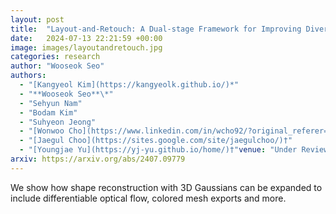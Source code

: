 ```yaml
---
layout: post
title:  "Layout-and-Retouch: A Dual-stage Framework for Improving Diversity in Personalized Image Generation"
date:   2024-07-13 22:21:59 +00:00
image: images/layoutandretouch.jpg
categories: research
author: "Wooseok Seo"
authors:
  - "[Kangyeol Kim](https://kangyeolk.github.io/)*"
  - "**Wooseok Seo**\*"
  - "Sehyun Nam"
  - "Bodam Kim"
  - "Suhyeon Jeong"
  - "[Wonwoo Cho](https://www.linkedin.com/in/wcho92/?original_referer=https%3A%2F%2Fwww%2Egoogle%2Ecom%2F&originalSubdomain=kr)"
  - "[Jaegul Choo](https://sites.google.com/site/jaegulchoo/)†"
  - "[Youngjae Yu](https://yj-yu.github.io/home/)†"venue: "Under Review"
arxiv: https://arxiv.org/abs/2407.09779
---
```

We show how shape reconstruction with 3D Gaussians can be expanded to include differentiable optical flow, colored mesh exports and more. 